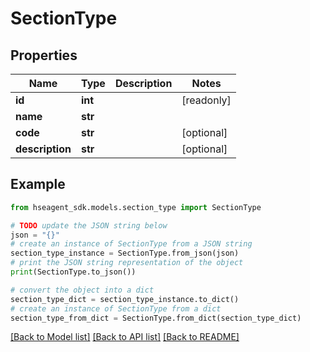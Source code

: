 # SectionType


## Properties

Name | Type | Description | Notes
------------ | ------------- | ------------- | -------------
**id** | **int** |  | [readonly] 
**name** | **str** |  | 
**code** | **str** |  | [optional] 
**description** | **str** |  | [optional] 

## Example

```python
from hseagent_sdk.models.section_type import SectionType

# TODO update the JSON string below
json = "{}"
# create an instance of SectionType from a JSON string
section_type_instance = SectionType.from_json(json)
# print the JSON string representation of the object
print(SectionType.to_json())

# convert the object into a dict
section_type_dict = section_type_instance.to_dict()
# create an instance of SectionType from a dict
section_type_from_dict = SectionType.from_dict(section_type_dict)
```
[[Back to Model list]](../README.md#documentation-for-models) [[Back to API list]](../README.md#documentation-for-api-endpoints) [[Back to README]](../README.md)


